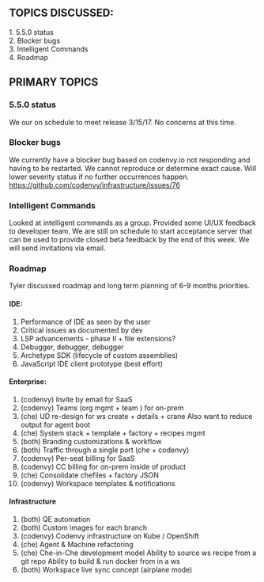 ## TOPICS DISCUSSED:

​1. 5.5.0 status  
2. Blocker bugs  
3. Intelligent Commands  
4. Roadmap

## PRIMARY TOPICS

### 5.5.0 status 
We our on schedule to meet release 3/15/17. No concerns at this time.

### Blocker bugs
We currently have a blocker bug based on codenvy.io not responding and having to be restarted. We cannot reproduce or determine exact cause. Will lower severity status if no further occurrences happen. https://github.com/codenvy/infrastructure/issues/76

### Intelligent Commands
Looked at intelligent commands as a group. Provided some UI/UX feedback to developer team. We are still on schedule to start acceptance server that can be used to provide closed beta feedback by the end of this week. We will send invitations via email.

### Roadmap
Tyler discussed roadmap and long term planning of 6-9 months priorities. 

#### ​IDE:
1. Performance of IDE as seen by the user
2. Critical issues as documented by dev
3. LSP advancements - phase II + file extensions?
4. Debugger, debugger, debugger
5. Archetype SDK (lifecycle of custom assemblies)
6. JavaScript IDE client prototype (best effort)

#### Enterprise:
1. (codenvy) Invite by email for SaaS
2. (codenvy) Teams (org mgmt + team ) for on-prem
3. (che) UD re-design for ws create + details + crane
Also want to reduce output for agent boot
4. (che) System stack + template + factory + recipes mgmt
5. (both) Branding customizations & workflow
6. (both) Traffic through a single port (che + codenvy)
7. (codenvy) Per-seat billing for SaaS
8. (codenvy) CC billing for on-prem inside of product
9. (che) Consolidate chefiles + factory JSON 
10. (codenvy) Workspace templates & notifications

#### Infrastructure
1. (both) QE automation
2. (both) Custom images for each branch
3. (codenvy) Codenvy infrastructure on Kube / OpenShift
4. (che) Agent & Machine refactoring
5. (che) Che-in-Che development model
Ability to source ws recipe from a git repo 
Ability to build & run docker from in a ws
6. (both) Workspace live sync concept (airplane mode)